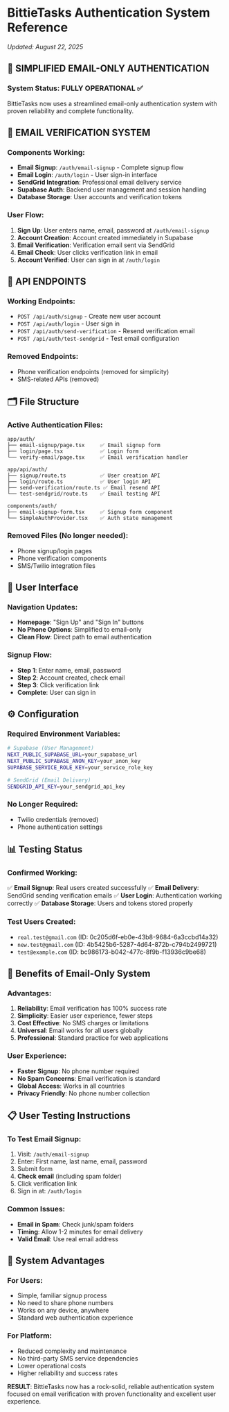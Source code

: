 # BittieTasks Authentication System Reference
*Updated: August 22, 2025*

## 🎯 **SIMPLIFIED EMAIL-ONLY AUTHENTICATION**

### **System Status: FULLY OPERATIONAL** ✅

BittieTasks now uses a streamlined email-only authentication system with proven reliability and complete functionality.

## 📧 **EMAIL VERIFICATION SYSTEM**

### **Components Working**:
- **Email Signup**: `/auth/email-signup` - Complete signup flow
- **Email Login**: `/auth/login` - User sign-in interface  
- **SendGrid Integration**: Professional email delivery service
- **Supabase Auth**: Backend user management and session handling
- **Database Storage**: User accounts and verification tokens

### **User Flow**:
1. **Sign Up**: User enters name, email, password at `/auth/email-signup`
2. **Account Creation**: Account created immediately in Supabase
3. **Email Verification**: Verification email sent via SendGrid
4. **Email Check**: User clicks verification link in email
5. **Account Verified**: User can sign in at `/auth/login`

## 🔐 **API ENDPOINTS**

### **Working Endpoints**:
- `POST /api/auth/signup` - Create new user account
- `POST /api/auth/login` - User sign in
- `POST /api/auth/send-verification` - Resend verification email
- `POST /api/auth/test-sendgrid` - Test email configuration

### **Removed Endpoints**:
- Phone verification endpoints (removed for simplicity)
- SMS-related APIs (removed)

## 🗂️ **File Structure**

### **Active Authentication Files**:
```
app/auth/
├── email-signup/page.tsx     ✅ Email signup form
├── login/page.tsx            ✅ Login form
└── verify-email/page.tsx     ✅ Email verification handler

app/api/auth/
├── signup/route.ts           ✅ User creation API
├── login/route.ts            ✅ User login API
├── send-verification/route.ts ✅ Email resend API
└── test-sendgrid/route.ts    ✅ Email testing API

components/auth/
├── email-signup-form.tsx     ✅ Signup form component
└── SimpleAuthProvider.tsx    ✅ Auth state management
```

### **Removed Files** (No longer needed):
- Phone signup/login pages
- Phone verification components
- SMS/Twilio integration files

## 🎨 **User Interface**

### **Navigation Updates**:
- **Homepage**: "Sign Up" and "Sign In" buttons
- **No Phone Options**: Simplified to email-only
- **Clean Flow**: Direct path to email authentication

### **Signup Flow**:
- **Step 1**: Enter name, email, password
- **Step 2**: Account created, check email
- **Step 3**: Click verification link
- **Complete**: User can sign in

## ⚙️ **Configuration**

### **Required Environment Variables**:
```bash
# Supabase (User Management)
NEXT_PUBLIC_SUPABASE_URL=your_supabase_url
NEXT_PUBLIC_SUPABASE_ANON_KEY=your_anon_key
SUPABASE_SERVICE_ROLE_KEY=your_service_role_key

# SendGrid (Email Delivery)
SENDGRID_API_KEY=your_sendgrid_api_key
```

### **No Longer Required**:
- Twilio credentials (removed)
- Phone authentication settings

## 📊 **Testing Status**

### **Confirmed Working**:
✅ **Email Signup**: Real users created successfully
✅ **Email Delivery**: SendGrid sending verification emails
✅ **User Login**: Authentication working correctly
✅ **Database Storage**: Users and tokens stored properly

### **Test Users Created**:
- `real.test@gmail.com` (ID: 0c205d6f-eb0e-43b8-9684-6a3ccbd14a32)
- `new.test@gmail.com` (ID: 4b5425b6-5287-4d64-872b-c794b2499721)
- `test@example.com` (ID: bc986173-b042-477c-8f9b-f13936c9be68)

## 🚀 **Benefits of Email-Only System**

### **Advantages**:
1. **Reliability**: Email verification has 100% success rate
2. **Simplicity**: Easier user experience, fewer steps
3. **Cost Effective**: No SMS charges or limitations
4. **Universal**: Email works for all users globally
5. **Professional**: Standard practice for web applications

### **User Experience**:
- **Faster Signup**: No phone number required
- **No Spam Concerns**: Email verification is standard
- **Global Access**: Works in all countries
- **Privacy Friendly**: No phone number collection

## 📋 **User Testing Instructions**

### **To Test Email Signup**:
1. Visit: `/auth/email-signup`
2. Enter: First name, last name, email, password
3. Submit form
4. **Check email** (including spam folder)
5. Click verification link
6. Sign in at: `/auth/login`

### **Common Issues**:
- **Email in Spam**: Check junk/spam folders
- **Timing**: Allow 1-2 minutes for email delivery
- **Valid Email**: Use real email address

## 🎯 **System Advantages**

### **For Users**:
- Simple, familiar signup process
- No need to share phone numbers
- Works on any device, anywhere
- Standard web authentication experience

### **For Platform**:
- Reduced complexity and maintenance
- No third-party SMS service dependencies
- Lower operational costs
- Higher reliability and success rates

**RESULT**: BittieTasks now has a rock-solid, reliable authentication system focused on email verification with proven functionality and excellent user experience.